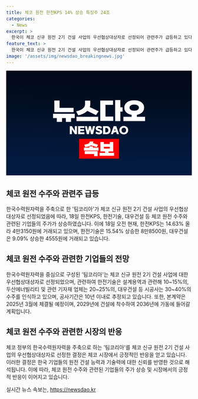 ```yaml
---
title: 체코 원전 한전KPS 14% 상승 특징주 24조
categories:
  - News
excerpt: >
  한국이 체코 신규 원전 2기 건설 사업의 우선협상대상자로 선정되어 관련주가 급등하고 있다. 한국수력원자력을 주축으로 한전기술, 한국원자력연료, 한전KPS, 두산에너빌리티, 대우건설 등이 팀코리아를 꾸려 수주전을 진행했으며, 관련 기자재 업체들은 20~25%, 시공사는 30~40%의 수주를 인식하고 있다. 계약은 2025년 3월에 체결되며, 건설은 2029년에 착수해 2036년 가동될 예정이다. 관련주인 한전KPS, 한전기술, 대우건설 등은 큰 상승세를 보이고 있다.
feature_text: >
  한국이 체코 신규 원전 2기 건설 사업의 우선협상대상자로 선정되어 관련주가 급등하고 있다. 한국수력원자력을 주축으로 한전기술, 한국원자력연료, 한전KPS, 두산에너빌리티, 대우건설 등이 팀코리아를 꾸려 수주전을 진행했으며, 관련 기자재 업체들은 20~25%, 시공사는 30~40%의 수주를 인식하고 있다. 계약은 2025년 3월에 체결되며, 건설은 2029년에 착수해 2036년 가동될 예정이다. 관련주인 한전KPS, 한전기술, 대우건설 등은 큰 상승세를 보이고 있다.
image: '/assets/img/newsdao_breakingnews.jpg'
---
```


<p><img src="/assets/img/newsdao_breakingnews.jpg" alt="pcversion 속보" /></p>

<h2 data-ke-size="size26">체코 원전 수주와 관련주 급등</h2>

<p>한국수력원자력을 주축으로 한 '팀코리아'가 체코 신규 원전 2기 건설 사업의 우선협상대상자로 선정되었음에 따라, 18일 한전KPS, 한전기술, 대우건설 등 체코 원전 수주와 관련된 기업들의 주가가 상승하였습니다. 이에 18일 오전 현재, 한전KPS는 14.63% 올라 4만3150원에 거래되고 있으며, 한전기술은 15.54% 상승한 8만8500원, 대우건설은 9.09% 상승한 4555원에 거래되고 있습니다.</p>

<h2 data-ke-size="size26">체코 원전 수주와 관련한 기업들의 전망</h2>

<p>한국수력원자력을 중심으로 구성된 '팀코리아'는 체코 신규 원전 2기 건설 사업에 대한 우선협상대상자로 선정되었으며, 관련하여 한전기술은 설계용역과 관련해 10~15%의, 두산에너빌리티 및 관련 기자재 업체는 20~25%의, 대우건설 등 시공사는 30~40%의 수주를 인식하고 있으며, 공사기간은 10년 이내로 추정되고 있습니다. 또한, 본계약은 2025년 3월에 체결될 예정이며, 2029년에 건설에 착수하여 2036년에 가동에 들어갈 계획입니다.</p>

<h2 data-ke-size="size26">체코 원전 수주와 관련한 시장의 반응</h2>

<p>체코 정부의 한국수력원자력을 주축으로 하는 '팀코리아'를 체코 신규 원전 2기 건설 사업의 우선협상대상자로 선정한 결정은 체코 시장에서 긍정적인 반응을 얻고 있습니다. 이러한 결정은 한국 기업들의 원전 건설 능력과 기술력에 대한 신뢰를 반영한 것으로 해석됩니다. 이에 따라, 체코 원전 수주와 관련된 기업들의 주가 상승 및 시장에서의 긍정적 반응이 이어지고 있습니다.</p>
실시간 뉴스 속보는, <a href="https://newsdao.kr" rel="dofollow">https://newsdao.kr</a>


